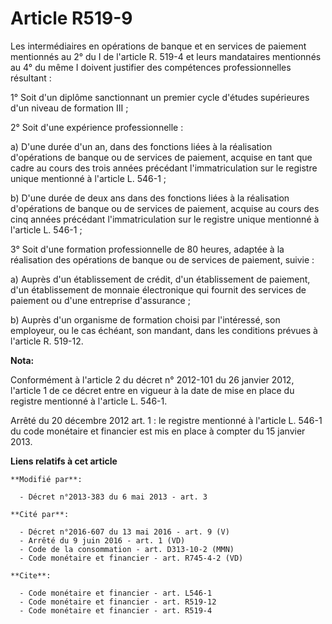 # Article R519-9

Les intermédiaires en opérations de banque et en services de paiement mentionnés au 2° du I de l'article R. 519-4 et leurs
mandataires mentionnés au 4° du même I doivent justifier des compétences professionnelles résultant : 

1° Soit d'un diplôme sanctionnant un premier cycle d'études supérieures d'un niveau de formation III ; 

2° Soit d'une expérience professionnelle : 

a) D'une durée d'un an, dans des fonctions liées à la réalisation d'opérations de banque ou de services de paiement, acquise
en tant que cadre au cours des trois années précédant l'immatriculation sur le registre unique mentionné à l'article L.
546-1 ; 

b) D'une durée de deux ans dans des fonctions liées à la réalisation d'opérations de banque ou de services de paiement,
acquise au cours des cinq années précédant l'immatriculation sur le registre unique mentionné à l'article L. 546-1 ; 

3° Soit d'une formation professionnelle de 80 heures, adaptée à la réalisation des opérations de banque ou de services de
paiement, suivie : 

a) Auprès d'un établissement de crédit, d'un établissement de paiement, d'un établissement de monnaie électronique qui
fournit des services de paiement ou d'une entreprise d'assurance ; 

b) Auprès d'un organisme de formation choisi par l'intéressé, son employeur, ou le cas échéant, son mandant, dans les
conditions prévues à l'article R. 519-12.

**Nota:**

Conformément à l'article 2 du décret n° 2012-101 du 26 janvier 2012, l'article 1 de ce décret entre en vigueur à la date de
mise en place du registre mentionné à l'article L. 546-1. 

Arrêté du 20 décembre 2012 art. 1 : le registre mentionné à l'article L. 546-1 du code monétaire et financier est  mis en
place  à compter du 15 janvier 2013.

**Liens relatifs à cet article**

	**Modifié par**:

	  - Décret n°2013-383 du 6 mai 2013 - art. 3

	**Cité par**:

	  - Décret n°2016-607 du 13 mai 2016 - art. 9 (V)
	  - Arrêté du 9 juin 2016 - art. 1 (VD)
	  - Code de la consommation - art. D313-10-2 (MMN)
	  - Code monétaire et financier - art. R745-4-2 (VD)

	**Cite**:

	  - Code monétaire et financier - art. L546-1
	  - Code monétaire et financier - art. R519-12
	  - Code monétaire et financier - art. R519-4
